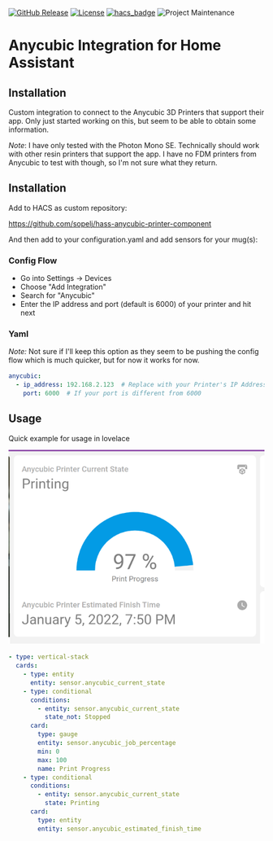 [![GitHub Release](https://img.shields.io/github/release/sopelj/hass-anycubic-printer-component.svg?style=for-the-badge)](https://github.com/sopelj/hass-anycubic-printer-component/releases)
[![License](https://img.shields.io/github/license/sopelj/hass-anycubic-printer-component.svg?style=for-the-badge)](LICENSE.md)
[![hacs_badge](https://img.shields.io/badge/HACS-Custom-orange.svg?style=for-the-badge)](https://github.com/custom-components/hacs)
![Project Maintenance](https://img.shields.io/maintenance/yes/2022.svg?style=for-the-badge)

# Anycubic Integration for Home Assistant

## Installation

Custom integration to connect to the Anycubic 3D Printers that support their app.
Only just started working on this, but seem to be able to obtain some information.

*Note*: I have only tested with the Photon Mono SE. Technically should work with other resin printers that support the app. I have no FDM printers from Anycubic to test with though, so I'm not sure what they return. 

## Installation

Add to HACS as custom repository:

<https://github.com/sopelj/hass-anycubic-printer-component>

And then add to your configuration.yaml and add sensors for your mug(s):

### Config Flow

- Go into Settings -> Devices 
- Choose "Add Integration"
- Search for "Anycubic"
- Enter the IP address and port (default is 6000) of your printer and hit next

### Yaml

*Note:* Not sure if I'll keep this option as they seem to be pushing the config flow which is much quicker, but for now it works for now.

```yaml
anycubic:
  - ip_address: 192.168.2.123  # Replace with your Printer's IP Address
    port: 6000  # If your port is different from 6000
```

## Usage

Quick example for usage in lovelace

![](./images/lovelace_example.png)

```yaml
- type: vertical-stack
  cards:
    - type: entity
      entity: sensor.anycubic_current_state
    - type: conditional
      conditions:
        - entity: sensor.anycubic_current_state
          state_not: Stopped
      card:
        type: gauge
        entity: sensor.anycubic_job_percentage
        min: 0
        max: 100
        name: Print Progress
    - type: conditional
      conditions:
        - entity: sensor.anycubic_current_state
          state: Printing
      card:
        type: entity
        entity: sensor.anycubic_estimated_finish_time
```